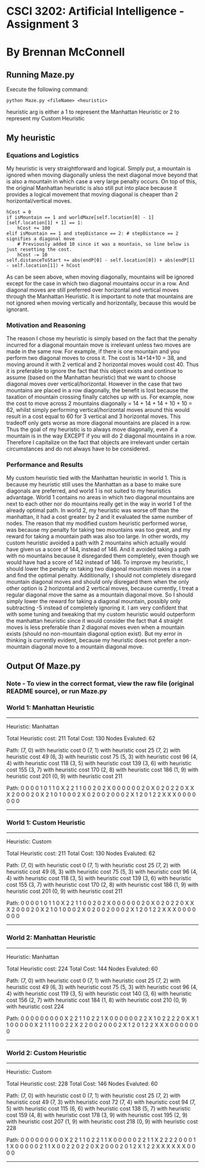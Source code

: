 # CSCI 3202: Artificial Intelligence - Assignment 3
# By Brennan McConnell
## Running Maze.py
Execute the following command:
```
python Maze.py <fileName> <heuristic>
```
heuristic arg is either a 1 to represent the Manhattan Heuristic 
or 2 to represent my Custom Heuristic


## My heuristic
### Equations and Logistics
My heuristic is very straightforward and logical. Simply put, a mountain is ignored when moving
diagonally unless the next diagonal move beyond that is also a mountain in which case a very 
large penalty occurs. On top of this, the original Manhattan heuristic is also 
still put into place because it provides a logical movement that moving diagonal is 
cheaper than 2 horizontal/vertical moves.
```
hCost = 0
if isMountain == 1 and worldMaze[self.location[0] - 1][self.location[1] + 1] == 1:
	hCost += 100
elif isMountain == 1 and stepDistance == 2: # stepDistance == 2 signifies a diagonal move
	# Previously added 10 since it was a mountain, so line below is just resetting the cost.
	hCost -= 10
self.distanceToStart += abs(endP[0] - self.location[0]) + abs(endP[1] - self.location[1]) + hCost
```
As can be seen above, when moving diagonally, mountains will be ignored except for the case
in which two diagonal mountains occur in a row. And diagonal moves are still preferred over
horizontal and vertical moves through the Manhattan Heuristic. It is important to note 
that mountains are not ignored when moving vertically and horizontally, because this would be
ignorant.

### Motivation and Reasoning
The reason I chose my heuristic is simply based on the fact that the penalty incurred
for a diagonal mountain move is irrelevant unless two moves are made in the same row.
For example, if there is one mountain and you perform two diagonal moves to cross it. 
The cost is 14+14+10 = 38, and moving around it with 2 vertical and 2 horizontal moves
would cost 40. Thus it is preferable to ignore the fact that this object exists and continue
to assume (based on the Manhattan heuristic) that we want to choose diagonal moves over
vertical/horizontal. However in the case that two mountains are placed in a row diagonally,
the benefit is lost because the taxation of mountain crossing finally catches up with us. 
For example, now the cost to move across 2 mountains diagonally = 14 + 14 + 14 + 10 + 10 = 62,
whilst simply performing vertical/horizontal moves around this would result in a cost equal to 
60 for 3 vertical and 3 horizontal moves. This tradeoff only gets worse as more diagonal mountains
are placed in a row. Thus the goal of my heuristic is to always move diagonally, even if a
mountain is in the way EXCEPT if you will do 2 diagonal mountains in a row. Therefore I capitalize 
on the fact that objects are irrelevant under certain circumstances and do not always
have to be considered.

### Performance and Results
My custom heuristic tied with the Manhattan heuristic in world 1.
This is because my heuristic still uses the Manhattan as a base to make sure diagonals are preferred, and
world 1 is not suited to my heuristics advantage. World 1 contains no areas in which two diagonal mountains
are next to each other nor do mountains really get in the way in world 1 of the already optimal path. 
In world 2, my heuristic was worse off than the manhattan, it had a cost greater by 2 and it evaluated
the same number of nodes. The reason that my modified custom heuristic performed worse, was because
my penalty for taking two mountains was too great, and my reward for taking a mountain path was also 
too large. In other words, my custom heuristic avoided a path with 2 mountains which actually would 
have given us a score of 144, instead of 146. And it avoided taking a path with no mountains
because it disregarded them completely, even though we would have had a score of 142 instead of 146.
To improve my heuristic, I should lower the penalty on taking two diagonal mountain moves in a row
and find the optimal penalty. Additionally, I should not completely disregard mountain diagonal moves
and should only disregard them when the only other option is 2 horizontal and 2 vertical moves, because
currently, I treat a regular diagonal move the same as a mountain diagonal move. So I should simply lower
the reward for taking a diagonal mountain, possibly only subtracting -5 instead of completely ignoring it.
I am very confident that with some tuning and tweaking that my custom heuristic would outperform
the manhattan heuristic since it would consider the fact that 4 straight moves is less preferable than
2 diagonal moves even when a mountain exists (should no non-mountain diagonal option exist). But my error
in thinking is currently evident, because my heuristic does not prefer a non-mountain diagonal move 
to a mountain diagonal move.



## Output Of Maze.py
### Note - To view in the correct format, view the raw file (original README source), or run Maze.py

### World 1: Manhattan Heuristic
-----------------------------------

Heuristic: Manhattan

Total Heuristic cost:  211
Total Cost:  130
Nodes Evaluted:  62

Path:
(7, 0) with heuristic cost 0
(7, 1) with heuristic cost 25
(7, 2) with heuristic cost 49
(6, 3) with heuristic cost 75
(5, 3) with heuristic cost 96
(4, 4) with heuristic cost 118
(3, 5) with heuristic cost 139
(3, 6) with heuristic cost 155
(3, 7) with heuristic cost 170
(2, 8) with heuristic cost 186
(1, 9) with heuristic cost 201
(0, 9) with heuristic cost 211

Path:
0 0 0 0 1 0 1 1 0 X
2 2 1 1 0 0 2 0 2 X
0 0 0 0 0 0 2 0 X 0
2 0 2 2 0 X X X 2 0
0 0 2 0 X 2 1 0 1 0
0 0 2 X 0 2 0 0 2 0
0 0 2 X 1 2 0 1 2 2
X X X 0 0 0 0 0 0 0

-----------------------------------



### World 1: Custom Heuristic
-----------------------------------

Heuristic: Custom

Total Heuristic cost:  211
Total Cost:  130
Nodes Evaluted:  62

Path:
(7, 0) with heuristic cost 0
(7, 1) with heuristic cost 25
(7, 2) with heuristic cost 49
(6, 3) with heuristic cost 75
(5, 3) with heuristic cost 96
(4, 4) with heuristic cost 118
(3, 5) with heuristic cost 139
(3, 6) with heuristic cost 155
(3, 7) with heuristic cost 170
(2, 8) with heuristic cost 186
(1, 9) with heuristic cost 201
(0, 9) with heuristic cost 211

Path:
0 0 0 0 1 0 1 1 0 X
2 2 1 1 0 0 2 0 2 X
0 0 0 0 0 0 2 0 X 0
2 0 2 2 0 X X X 2 0
0 0 2 0 X 2 1 0 1 0
0 0 2 X 0 2 0 0 2 0
0 0 2 X 1 2 0 1 2 2
X X X 0 0 0 0 0 0 0

-----------------------------------



### World 2: Manhattan Heuristic
-----------------------------------

Heuristic: Manhattan

Total Heuristic cost:  224
Total Cost:  144
Nodes Evaluted:  60

Path:
(7, 0) with heuristic cost 0
(7, 1) with heuristic cost 25
(7, 2) with heuristic cost 49
(6, 3) with heuristic cost 75
(5, 3) with heuristic cost 96
(4, 4) with heuristic cost 119
(3, 5) with heuristic cost 140
(3, 6) with heuristic cost 156
(2, 7) with heuristic cost 184
(1, 8) with heuristic cost 210
(0, 9) with heuristic cost 224

Path:
0 0 0 0 0 0 0 0 0 X
2 2 1 1 0 2 2 1 X 0
0 0 0 0 0 2 2 X 1 0
2 2 2 2 0 X X 1 1 0
0 0 0 0 X 2 1 1 1 0
0 2 2 X 2 2 0 0 2 0
0 0 2 X 1 2 0 1 2 2
X X X 0 0 0 0 0 0 0

-----------------------------------



### World 2: Custom Heuristic
-----------------------------------

Heuristic: Custom

Total Heuristic cost:  228
Total Cost:  146
Nodes Evaluted:  60

Path:
(7, 0) with heuristic cost 0
(7, 1) with heuristic cost 25
(7, 2) with heuristic cost 49
(7, 3) with heuristic cost 72
(7, 4) with heuristic cost 94
(7, 5) with heuristic cost 115
(6, 6) with heuristic cost 138
(5, 7) with heuristic cost 159
(4, 8) with heuristic cost 178
(3, 9) with heuristic cost 195
(2, 9) with heuristic cost 207
(1, 9) with heuristic cost 218
(0, 9) with heuristic cost 228

Path:
0 0 0 0 0 0 0 0 0 X
2 2 1 1 0 2 2 1 1 X
0 0 0 0 0 2 2 1 1 X
2 2 2 2 0 0 0 1 1 X
0 0 0 0 0 2 1 1 X 0
0 2 2 0 2 2 0 X 2 0
0 0 2 0 1 2 X 1 2 2
X X X X X X 0 0 0 0

-----------------------------------
